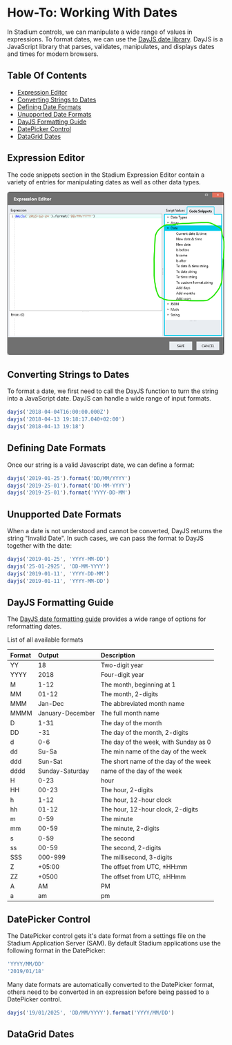 # How-To: Working With Dates <!-- omit in toc -->

In Stadium controls, we can manipulate a wide range of values in expressions. To format dates, we can use the [DayJS date library](https://day.js.org/en/). DayJS is a JavaScript library that parses, validates, manipulates, and displays dates and times for modern browsers. 

## Table Of Contents <!-- omit in toc -->
- [Expression Editor](#expression-editor)
- [Converting Strings to Dates](#converting-strings-to-dates)
- [Defining Date Formats](#defining-date-formats)
- [Unupported Date Formats](#unupported-date-formats)
- [DayJS Formatting Guide](#dayjs-formatting-guide)
- [DatePicker Control](#datepicker-control)
- [DataGrid Dates](#datagrid-dates)

## Expression Editor

The code snippets section in the Stadium Expression Editor contain a variety of entries for manipulating dates as well as other data types. 

![](images/ExpressionEditor.png)

## Converting Strings to Dates

To format a date, we first need to call the DayJS function to turn the string into a JavaScript date. DayJS can handle a wide range of input formats. 

```javascript
dayjs('2018-04-04T16:00:00.000Z')
dayjs('2018-04-13 19:18:17.040+02:00')
dayjs('2018-04-13 19:18')
```

## Defining Date Formats

Once our string is a valid Javascript date, we can define a format: 

```javascript
dayjs('2019-01-25').format('DD/MM/YYYY')
dayjs('2019-25-01').format('DD-MM-YYYY')
dayjs('2019-25-01').format('YYYY-DD-MM')
```

## Unupported Date Formats

When a date is not understood and cannot be converted, DayJS returns the string "Invalid Date". In such cases, we can pass the format to DayJS together with the date: 

```javascript
dayjs('2019-01-25', 'YYYY-MM-DD')
dayjs('25-01-2925', 'DD-MM-YYYY')
dayjs('2019-01-11', 'YYYY-DD-MM')
dayjs('2019-01-11', 'YYYY-MM-DD')
```

## DayJS Formatting Guide

The [DayJS date formatting guide](https://day.js.org/docs/en/display/format#list-of-all-available-formats) provides a wide range of options for reformatting dates. 

List of all available formats

|Format |	Output |	Description|
| :--- | :------- | :------------ |
|YY |	18 |	Two-digit year|
|YYYY |	2018 |	Four-digit year|
|M |	1-12 |	The month, beginning at 1|
|MM |	01-12 |	The month, 2-digits|
|MMM |	Jan-Dec |	The abbreviated month name|
|MMMM |	January-December |	The full month name|
|D |	1-31 |	The day of the month|
|DD |	-31 |	The day of the month, 2-digits|
|d |	0-6 |	The day of the week, with Sunday as 0|
|dd |	Su-Sa |	The min name of the day of the week|
|ddd |	Sun-Sat |	The short name of the day of the week|
|dddd |	Sunday-Saturday |	 name of the day of the week|
|H |	0-23 |	 hour|
|HH |	00-23 |	The hour, 2-digits|
|h |	1-12 |	The hour, 12-hour clock|
|hh |	01-12 |	The hour, 12-hour clock, 2-digits|
|m |	0-59 |	The minute|
|mm |	00-59 |	The minute, 2-digits|
|s |	0-59 |	The second|
|ss |	00-59 |	The second, 2-digits|
|SSS |	000-999 |	The millisecond, 3-digits|
|Z |	+05:00 |	The offset from UTC, ±HH:mm|
|ZZ |	+0500 |	The offset from UTC, ±HHmm|
|A |	AM |	PM	|
|a |	am |	pm	|

## DatePicker Control

The DatePicker control gets it's date format from a settings file on the Stadium Application Server (SAM). By default Stadium applications use the following format in the DatePicker:

```javascript
'YYYY/MM/DD'
'2019/01/18'
```

Many date formats are automatically converted to the DatePicker format, others need to be converted in an expression before being passed to a DatePicker control. 

```javascript
dayjs('19/01/2025', 'DD/MM/YYYY').format('YYYY/MM/DD')
```

## DataGrid Dates


